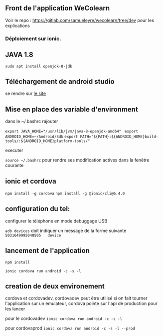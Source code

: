 ## Front de l'application WeColearn

Voir le repo : https://gitlab.com/samueleyre/wecolearn/tree/dev pour les explications


### Déploiement sur ionic.

## JAVA 1.8

`sudo apt install openjdk-8-jdk`

## Téléchargement de android studio

se rendre sur [le site](https://developer.android.com/studio)

## Mise en place des variable d'environment

dans le ~/.bashrc rajouter

`export JAVA_HOME="/usr/lib/jvm/java-8-openjdk-amd64"`
` export ANDROID_HOME=~/Android/Sdk`
 `export PATH="${PATH}:${ANDROID_HOME}build-tools/:${ANDROID_HOME}platform-tools/"`

executer

`source ~/.bashrc` pour rendre ses modification actives dans la fenêtre courante

## ionic et cordova

`npm install -g cordova`
`npm install -g @ionic/cli@6.4.0`

## configuration du tel: 

configurer le téléphone en mode debuggage USB

`adb devices` doit indiquer un message de la forme suivante
`5031649995040505	device`

## lancement de l'application

`npm install`

`ionic cordova run android -c -s -l`

## creation de deux environement
cordova et cordovadev, cordovadev peut être utilisé si on fait 
tourner l'application sur un émulateur, cordova pointe sur l'api de production
pour les lancer 

pour le cordovadev
`ionic cordova run android -c -s -l`

pour cordovaprod
`ionic cordova run android -c -s -l --prod`


